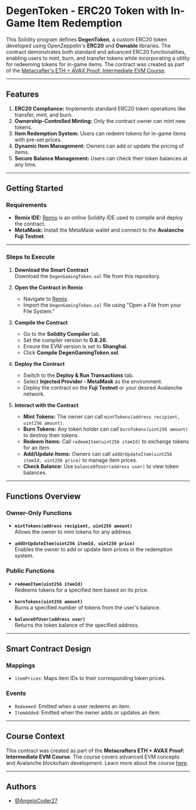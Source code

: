 # DegenToken - ERC20 Token with In-Game Item Redemption

This Solidity program defines **DegenToken**, a custom ERC20 token developed using OpenZeppelin's **ERC20** and **Ownable** libraries. The contract demonstrates both standard and advanced ERC20 functionalities, enabling users to mint, burn, and transfer tokens while incorporating a utility for redeeming tokens for in-game items. The contract was created as part of the [Metacrafter's ETH + AVAX Proof: Intermediate EVM Course](https://metacrafters.io/).

---

## **Features**
1. **ERC20 Compliance:** Implements standard ERC20 token operations like transfer, mint, and burn.
2. **Ownership-Controlled Minting:** Only the contract owner can mint new tokens.
3. **Item Redemption System:** Users can redeem tokens for in-game items with pre-set prices.
4. **Dynamic Item Management:** Owners can add or update the pricing of items.
5. **Secure Balance Management:** Users can check their token balances at any time.

---

## **Getting Started**

### **Requirements**
- **Remix IDE:** [Remix](https://remix.ethereum.org/) is an online Solidity IDE used to compile and deploy the contract.
- **MetaMask:** Install the MetaMask wallet and connect to the **Avalanche Fuji Testnet**.

---

### **Steps to Execute**
1. **Download the Smart Contract**  
   Download the `DegenGamingToken.sol` file from this repository.

2. **Open the Contract in Remix**  
   - Navigate to [Remix](https://remix.ethereum.org/).
   - Import the `DegenGamingToken.sol` file using "Open a File from your File System."

3. **Compile the Contract**  
   - Go to the **Solidity Compiler** tab.
   - Set the compiler version to **0.8.26**.
   - Ensure the EVM version is set to **Shanghai**.
   - Click **Compile DegenGamingToken.sol**.

4. **Deploy the Contract**  
   - Switch to the **Deploy & Run Transactions** tab.
   - Select **Injected Provider - MetaMask** as the environment.
   - Deploy the contract on the **Fuji Testnet** or your desired Avalanche network.

5. **Interact with the Contract**  
   - **Mint Tokens:** The owner can call `mintTokens(address recipient, uint256 amount)`.
   - **Burn Tokens:** Any token holder can call `burnTokens(uint256 amount)` to destroy their tokens.
   - **Redeem Items:** Call `redeemItem(uint256 itemId)` to exchange tokens for an item.
   - **Add/Update Items:** Owners can call `addOrUpdateItem(uint256 itemId, uint256 price)` to manage item prices.
   - **Check Balance:** Use `balanceOfUser(address user)` to view token balances.

---

## **Functions Overview**

### **Owner-Only Functions**
- **`mintTokens(address recipient, uint256 amount)`**  
  Allows the owner to mint tokens for any address.

- **`addOrUpdateItem(uint256 itemId, uint256 price)`**  
  Enables the owner to add or update item prices in the redemption system.

### **Public Functions**
- **`redeemItem(uint256 itemId)`**  
  Redeems tokens for a specified item based on its price.

- **`burnTokens(uint256 amount)`**  
  Burns a specified number of tokens from the user's balance.

- **`balanceOfUser(address user)`**  
  Returns the token balance of the specified address.

---

## **Smart Contract Design**

### **Mappings**
- `itemPrices`: Maps item IDs to their corresponding token prices.

### **Events**
- `Redeemed`: Emitted when a user redeems an item.
- `ItemAdded`: Emitted when the owner adds or updates an item.

---

## **Course Context**
This contract was created as part of the **Metacrafters ETH + AVAX Proof: Intermediate EVM Course**. The course covers advanced EVM concepts and Avalanche blockchain development. Learn more about the course [here](https://metacrafters.io/).

---

## Authors
- [@AngeloCoder27](https://github.com/AngeloCoder27)
